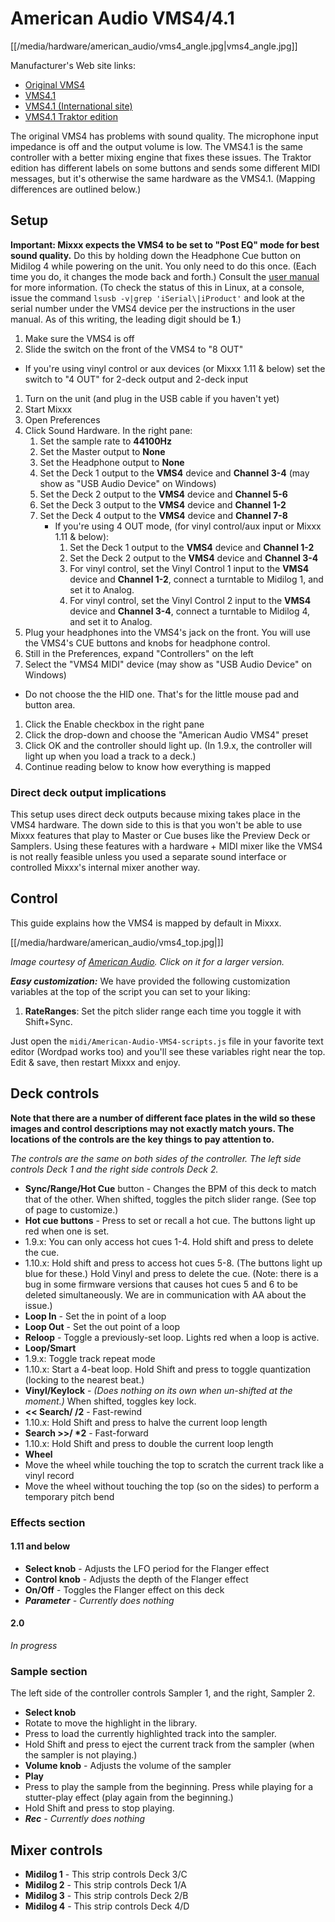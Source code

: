 # American Audio VMS4/4.1

[[/media/hardware/american_audio/vms4_angle.jpg|vms4\_angle.jpg]]

Manufacturer's Web site links:

  - [Original VMS4](http://www.adj.com/vms4)
  - [VMS4.1](http://www.adj.com/vms4-1)
  - [VMS4.1 (International
    site)](http://vms4.adjfocus.com/vms-41-digital-work-station.html)
  - [VMS4.1 Traktor edition](http://www.adj.com/vms4-1-traktor)

The original VMS4 has problems with sound quality. The microphone input
impedance is off and the output volume is low. The VMS4.1 is the same
controller with a better mixing engine that fixes these issues. The
Traktor edition has different labels on some buttons and sends some
different MIDI messages, but it's otherwise the same hardware as the
VMS4.1. (Mapping differences are outlined below.)

## Setup

**Important: Mixxx expects the VMS4 to be set to "Post EQ" mode for best
sound quality.** Do this by holding down the Headphone Cue button on
Midilog 4 while powering on the unit. You only need to do this once.
(Each time you do, it changes the mode back and forth.) Consult the
[user
manual](http://intranet.americandj.com/ItemRelatedFiles/8347/vms4.pdf)
for more information. (To check the status of this in Linux, at a
console, issue the command `lsusb -v|grep 'iSerial\|iProduct'` and look
at the serial number under the VMS4 device per the instructions in the
user manual. As of this writing, the leading digit should be **1**.)

1.  Make sure the VMS4 is off
2.  Slide the switch on the front of the VMS4 to "8 OUT"

<!-- end list -->

  - If you're using vinyl control or aux devices (or Mixxx 1.11 & below)
    set the switch to "4 OUT" for 2-deck output and 2-deck input

<!-- end list -->

1.  Turn on the unit (and plug in the USB cable if you haven't yet)
2.  Start Mixxx
3.  Open Preferences
4.  Click Sound Hardware. In the right pane:
    1.  Set the sample rate to **44100Hz**
    2.  Set the Master output to **None**
    3.  Set the Headphone output to **None**
    4.  Set the Deck 1 output to the **VMS4** device and **Channel 3-4**
        (may show as "USB Audio Device" on Windows)
    5.  Set the Deck 2 output to the **VMS4** device and **Channel 5-6**
    6.  Set the Deck 3 output to the **VMS4** device and **Channel 1-2**
    7.  Set the Deck 4 output to the **VMS4** device and **Channel 7-8**
          - If you're using 4 OUT mode, (for vinyl control/aux input or
            Mixxx 1.11 & below):
            1.  Set the Deck 1 output to the **VMS4** device and
                **Channel 1-2**
            2.  Set the Deck 2 output to the **VMS4** device and
                **Channel 3-4**
            3.  For vinyl control, set the Vinyl Control 1 input to the
                **VMS4** device and **Channel 1-2**, connect a turntable
                to Midilog 1, and set it to Analog.
            4.  For vinyl control, set the Vinyl Control 2 input to the
                **VMS4** device and **Channel 3-4**, connect a turntable
                to Midilog 4, and set it to Analog.
5.  Plug your headphones into the VMS4's jack on the front. You will use
    the VMS4's CUE buttons and knobs for headphone control.
6.  Still in the Preferences, expand "Controllers" on the left
7.  Select the "VMS4 MIDI" device (may show as "USB Audio Device" on
    Windows)

<!-- end list -->

  - Do not choose the the HID one. That's for the little mouse pad and
    button area.

<!-- end list -->

1.  Click the Enable checkbox in the right pane
2.  Click the drop-down and choose the "American Audio VMS4" preset
3.  Click OK and the controller should light up. (In 1.9.x, the
    controller will light up when you load a track to a deck.)
4.  Continue reading below to know how everything is mapped

### Direct deck output implications

This setup uses direct deck outputs because mixing takes place in the
VMS4 hardware. The down side to this is that you won't be able to use
Mixxx features that play to Master or Cue buses like the Preview Deck or
Samplers. Using these features with a hardware + MIDI mixer like the
VMS4 is not really feasible unless you used a separate sound interface
or controlled Mixxx's internal mixer another way.

## Control

This guide explains how the VMS4 is mapped by default in Mixxx.

[[/media/hardware/american_audio/vms4_top.jpg|]]

*Image courtesy of [American Audio](http://www.adjaudio.com/). Click on
it for a larger version.*

***Easy customization:*** We have provided the following customization
variables at the top of the script you can set to your liking:

1.  **RateRanges**: Set the pitch slider range each time you toggle it
    with Shift+Sync.

Just open the `midi/American-Audio-VMS4-scripts.js` file in your
favorite text editor (Wordpad works too) and you'll see these variables
right near the top. Edit & save, then restart Mixxx and enjoy.

## Deck controls

**Note that there are a number of different face plates in the wild so
these images and control descriptions may not exactly match yours. The
locations of the controls are the key things to pay attention to.**

*The controls are the same on both sides of the controller. The left
side controls Deck 1 and the right side controls Deck 2.*

  - **Sync/Range/Hot Cue** button - Changes the BPM of this deck to
    match that of the other. When shifted, toggles the pitch slider
    range. (See top of page to customize.)
  - **Hot cue buttons** - Press to set or recall a hot cue. The buttons
    light up red when one is set.
  - 1.9.x: You can only access hot cues 1-4. Hold shift and press to
    delete the cue.
  - 1.10.x: Hold shift and press to access hot cues 5-8. (The buttons
    light up blue for these.) Hold Vinyl and press to delete the cue.
    (Note: there is a bug in some firmware versions that causes hot cues
    5 and 6 to be deleted simultaneously. We are in communication with
    AA about the issue.)
  - **Loop In** - Set the in point of a loop
  - **Loop Out** - Set the out point of a loop
  - **Reloop** - Toggle a previously-set loop. Lights red when a loop is
    active.
  - **Loop/Smart**
  - 1.9.x: Toggle track repeat mode
  - 1.10.x: Start a 4-beat loop. Hold Shift and press to toggle
    quantization (locking to the nearest beat.)
  - **Vinyl/Keylock** - *(Does nothing on its own when un-shifted at the
    moment.)* When shifted, toggles key lock.
  - **\<\< Search/ /2** - Fast-rewind
  - 1.10.x: Hold Shift and press to halve the current loop length
  - **Search \>\>/ \*2** - Fast-forward
  - 1.10.x: Hold Shift and press to double the current loop length
  - **Wheel**
  - Move the wheel while touching the top to scratch the current track
    like a vinyl record
  - Move the wheel without touching the top (so on the sides) to perform
    a temporary pitch bend

### Effects section

#### 1.11 and below

  - **Select knob** - Adjusts the LFO period for the Flanger effect
  - **Control knob** - Adjusts the depth of the Flanger effect
  - **On/Off** - Toggles the Flanger effect on this deck
  - ***Parameter** - Currently does nothing*

#### 2.0

*In progress*

### Sample section

The left side of the controller controls Sampler 1, and the right,
Sampler 2.

  - **Select knob**
  - Rotate to move the highlight in the library.
  - Press to load the currently highlighted track into the sampler.
  - Hold Shift and press to eject the current track from the sampler
    (when the sampler is not playing.)
  - **Volume knob** - Adjusts the volume of the sampler
  - **Play**
  - Press to play the sample from the beginning. Press while playing for
    a stutter-play effect (play again from the beginning.)
  - Hold Shift and press to stop playing.
  - ***Rec** - Currently does nothing*

## Mixer controls

  - **Midilog 1** - This strip controls Deck 3/C
  - **Midilog 2** - This strip controls Deck 1/A
  - **Midilog 3** - This strip controls Deck 2/B
  - **Midilog 4** - This strip controls Deck 4/D

